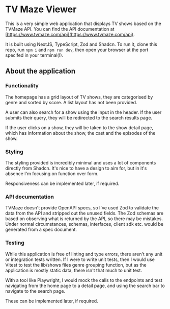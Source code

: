 # TV Maze Viewer

This is a very simple web application that displays TV shows based on the TVMaze API. You can find the API documentation at [https://www.tvmaze.com/api](https://www.tvmaze.com/api).

It is built using NextJS, TypeScript, Zod and Shadcn. To run it, clone this repo, run `npm i` and `npm run dev`, then open your browser at the port specifed in your terminal(!).

## About the application

### Functionality

The homepage has a grid layout of TV shows, they are categorised by genre and sorted by score. A list layout has not been provided.

A user can also search for a show using the input in the header. If the user submits their query, they will be redirected to the search results page.

If the user clicks on a show, they will be taken to the show detail page, which has information about the show, the cast and the episodes of the show.

### Styling

The styling provided is incredibly minimal and uses a lot of components directly from Shadcn. It's nice to have a design to aim for, but in it's absence I'm focusing on function over form.

Responsiveness can be implemented later, if required.

### API documentation

TVMaze doesn't provide OpenAPI specs, so I've used Zod to validate the data from the API and stripped out the unused fields. The Zod schemas are based on observing what is returned by the API, so there may be mistakes. Under normal circumstances, schemas, interfaces, client sdk etc. would be generated from a spec document.

### Testing

While this application is free of linting and type errors, there aren't any unit or integration tests written. If I were to write unit tests, then I would use Vitest to test the lib/shows files genre grouping function, but as the application is mostly static data, there isn't that much to unit test.

With a tool like Playwright, I would mock the calls to the endpoints and test navigating from the home page to a detail page, and using the search bar to navigate to the search page.

These can be implemented later, if required.
